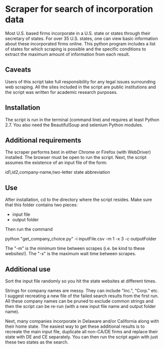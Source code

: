 Scraper for search of incorporation data
====================

Most U.S. based firms incorporate in a U.S. state or states through their secretary of states.  For over 35 U.S. states, one can view basic information about these incorporated firms online.  This python program includes a list of states for which scraping is possible and the specific conditions to extract the maximum amount of information from each result.


Caveats
-------------------

Users of this script take full responsibility for any legal issues surrounding web scraping.  All the sites included in the script are public institutions and the script was written for academic research purposes.

Installation
-------------------

The script is run in the terminal (command line) and requires at least Python 2.7.  You also need the BeautifulSoup and selenium Python modules.

Additional requirements
-------------------

The scraper performs best in either Chrome or Firefox (with WebDriver) installed.  The browser must be open to run the script.  Next, the script assumes the existence of an input file of the form:

id1,id2,company-name,two-letter state abbreviation

Use
-------------------

After installation, cd to the directory where the script resides.  Make sure that this folder contains two pieces:

- input file
- output folder

Then run the command

python "get_company_choice.py" -i inputFile.csv -m 1 -x 3 -c outputFolder

The "-m" is the minimum time between scrapes (i.e. be kind to these websites!).  The "-x" is the maximum wait time between scrapes.

Additional use
------------------

Sort the input file randomly so you hit the state websites at different times.

Strings for company names are messy.  They can include "Inc.", "Corp." etc.  I suggest recreating a new file of the failed search results from the first run.  All these company names can be pruned to exclude common strings and then the script can be re-run (with a new input file name and output folder name). 

Next, many companies incorporate in Delaware and/or California along with their home state.  The easiest way to get these additional results is to recreate the main input file, duplicate all non-CA/DE firms and replace their state with DE and CE separately.  You can then run the script again with just these two states as the search.
